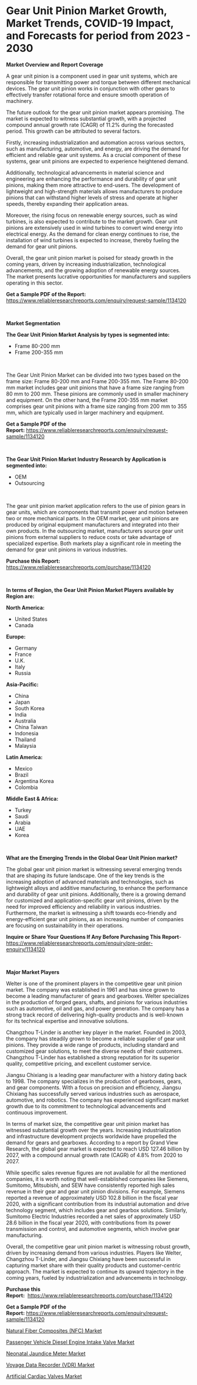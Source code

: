 <p><h1>Gear Unit Pinion Market Growth, Market Trends, COVID-19 Impact, and Forecasts for period from 2023 - 2030</h1></p><p><strong>Market Overview and Report Coverage</strong></p>
<p><p>A gear unit pinion is a component used in gear unit systems, which are responsible for transmitting power and torque between different mechanical devices. The gear unit pinion works in conjunction with other gears to effectively transfer rotational force and ensure smooth operation of machinery.</p><p>The future outlook for the gear unit pinion market appears promising. The market is expected to witness substantial growth, with a projected compound annual growth rate (CAGR) of 11.2% during the forecasted period. This growth can be attributed to several factors.</p><p>Firstly, increasing industrialization and automation across various sectors, such as manufacturing, automotive, and energy, are driving the demand for efficient and reliable gear unit systems. As a crucial component of these systems, gear unit pinions are expected to experience heightened demand.</p><p>Additionally, technological advancements in material science and engineering are enhancing the performance and durability of gear unit pinions, making them more attractive to end-users. The development of lightweight and high-strength materials allows manufacturers to produce pinions that can withstand higher levels of stress and operate at higher speeds, thereby expanding their application areas.</p><p>Moreover, the rising focus on renewable energy sources, such as wind turbines, is also expected to contribute to the market growth. Gear unit pinions are extensively used in wind turbines to convert wind energy into electrical energy. As the demand for clean energy continues to rise, the installation of wind turbines is expected to increase, thereby fueling the demand for gear unit pinions.</p><p>Overall, the gear unit pinion market is poised for steady growth in the coming years, driven by increasing industrialization, technological advancements, and the growing adoption of renewable energy sources. The market presents lucrative opportunities for manufacturers and suppliers operating in this sector.</p></p>
<p><strong>Get a Sample PDF of the Report:</strong> <a href="https://www.reliableresearchreports.com/enquiry/request-sample/1134120">https://www.reliableresearchreports.com/enquiry/request-sample/1134120</a></p>
<p>&nbsp;</p>
<p><strong>Market Segmentation</strong></p>
<p><strong>The Gear Unit Pinion Market Analysis by types is segmented into:</strong></p>
<p><ul><li>Frame 80-200 mm</li><li>Frame 200-355 mm</li></ul></p>
<p>&nbsp;</p>
<p><p>The Gear Unit Pinion Market can be divided into two types based on the frame size: Frame 80-200 mm and Frame 200-355 mm. The Frame 80-200 mm market includes gear unit pinions that have a frame size ranging from 80 mm to 200 mm. These pinions are commonly used in smaller machinery and equipment. On the other hand, the Frame 200-355 mm market comprises gear unit pinions with a frame size ranging from 200 mm to 355 mm, which are typically used in larger machinery and equipment.</p></p>
<p><strong>Get a Sample PDF of the Report:</strong>&nbsp;<a href="https://www.reliableresearchreports.com/enquiry/request-sample/1134120">https://www.reliableresearchreports.com/enquiry/request-sample/1134120</a></p>
<p>&nbsp;</p>
<p><strong>The Gear Unit Pinion Market Industry Research by Application is segmented into:</strong></p>
<p><ul><li>OEM</li><li>Outsourcing</li></ul></p>
<p>&nbsp;</p>
<p><p>The gear unit pinion market application refers to the use of pinion gears in gear units, which are components that transmit power and motion between two or more mechanical parts. In the OEM market, gear unit pinions are produced by original equipment manufacturers and integrated into their own products. In the outsourcing market, manufacturers source gear unit pinions from external suppliers to reduce costs or take advantage of specialized expertise. Both markets play a significant role in meeting the demand for gear unit pinions in various industries.</p></p>
<p><strong>Purchase this Report:</strong>&nbsp; <a href="https://www.reliableresearchreports.com/purchase/1134120">https://www.reliableresearchreports.com/purchase/1134120</a></p>
<p>&nbsp;</p>
<p><strong>In terms of Region, the Gear Unit Pinion Market Players available by Region are:</strong></p>
<p>
    <p> <strong> North America: </strong>
        <ul>
            <li>United States</li>
            <li>Canada</li>
        </ul>
        </p> 
    <p> <strong> Europe: </strong>
        <ul>
            <li>Germany</li>
            <li>France</li>
            <li>U.K.</li>
            <li>Italy</li>
            <li>Russia</li>
        </ul>
        </p> 
    <p> <strong> Asia-Pacific: </strong>
        <ul>
            <li>China</li>
            <li>Japan</li>
            <li>South Korea</li>
            <li>India</li>
            <li>Australia</li>
            <li>China Taiwan</li>
            <li>Indonesia</li>
            <li>Thailand</li>
            <li>Malaysia</li>
        </ul>
        </p> 
    <p> <strong> Latin America: </strong>
        <ul>
            <li>Mexico</li>
            <li>Brazil</li>
            <li>Argentina Korea</li>
            <li>Colombia</li>
        </ul>
        </p> 
    <p> <strong> Middle East & Africa: </strong>
        <ul>
            <li>Turkey</li>
            <li>Saudi</li>
            <li>Arabia</li>
            <li>UAE</li>
            <li>Korea</li>
        </ul>
    </p>
    </p>
<p>&nbsp;</p>
<p><strong>What are the Emerging Trends in the Global Gear Unit Pinion market?</strong></p>
<p><p>The global gear unit pinion market is witnessing several emerging trends that are shaping its future landscape. One of the key trends is the increasing adoption of advanced materials and technologies, such as lightweight alloys and additive manufacturing, to enhance the performance and durability of gear unit pinions. Additionally, there is a growing demand for customized and application-specific gear unit pinions, driven by the need for improved efficiency and reliability in various industries. Furthermore, the market is witnessing a shift towards eco-friendly and energy-efficient gear unit pinions, as an increasing number of companies are focusing on sustainability in their operations.</p></p>
<p><strong>Inquire or Share Your Questions If Any Before Purchasing This Report</strong>- <a href="https://www.reliableresearchreports.com/enquiry/pre-order-enquiry/1134120">https://www.reliableresearchreports.com/enquiry/pre-order-enquiry/1134120</a></p>
<p>&nbsp;</p>
<p><strong>Major Market Players</strong></p>
<p><p>Welter is one of the prominent players in the competitive gear unit pinion market. The company was established in 1961 and has since grown to become a leading manufacturer of gears and gearboxes. Welter specializes in the production of forged gears, shafts, and pinions for various industries such as automotive, oil and gas, and power generation. The company has a strong track record of delivering high-quality products and is well-known for its technical expertise and innovative solutions.</p><p>Changzhou T-Linder is another key player in the market. Founded in 2003, the company has steadily grown to become a reliable supplier of gear unit pinions. They provide a wide range of products, including standard and customized gear solutions, to meet the diverse needs of their customers. Changzhou T-Linder has established a strong reputation for its superior quality, competitive pricing, and excellent customer service.</p><p>Jiangsu Chixiang is a leading gear manufacturer with a history dating back to 1998. The company specializes in the production of gearboxes, gears, and gear components. With a focus on precision and efficiency, Jiangsu Chixiang has successfully served various industries such as aerospace, automotive, and robotics. The company has experienced significant market growth due to its commitment to technological advancements and continuous improvement.</p><p>In terms of market size, the competitive gear unit pinion market has witnessed substantial growth over the years. Increasing industrialization and infrastructure development projects worldwide have propelled the demand for gears and gearboxes. According to a report by Grand View Research, the global gear market is expected to reach USD 127.46 billion by 2027, with a compound annual growth rate (CAGR) of 4.8% from 2020 to 2027.</p><p>While specific sales revenue figures are not available for all the mentioned companies, it is worth noting that well-established companies like Siemens, Sumitomo, Mitsubishi, and SEW have consistently reported high sales revenue in their gear and gear unit pinion divisions. For example, Siemens reported a revenue of approximately USD 102.8 billion in the fiscal year 2020, with a significant contribution from its industrial automation and drive technology segment, which includes gear and gearbox solutions. Similarly, Sumitomo Electric Industries recorded a net sales of approximately USD 28.6 billion in the fiscal year 2020, with contributions from its power transmission and control, and automotive segments, which involve gear manufacturing.</p><p>Overall, the competitive gear unit pinion market is witnessing robust growth, driven by increasing demand from various industries. Players like Welter, Changzhou T-Linder, and Jiangsu Chixiang have been successful in capturing market share with their quality products and customer-centric approach. The market is expected to continue its upward trajectory in the coming years, fueled by industrialization and advancements in technology.</p></p>
<p><strong>Purchase this Report:</strong>&nbsp;&nbsp;<a href="https://www.reliableresearchreports.com/purchase/1134120">https://www.reliableresearchreports.com/purchase/1134120</a></p>
<p></p>
<p><strong>Get a Sample PDF of the Report:</strong>&nbsp;<a href="https://www.reliableresearchreports.com/enquiry/request-sample/1134120">https://www.reliableresearchreports.com/enquiry/request-sample/1134120</a></p>
<p><p><a href="https://medium.com/@edwinsporer/natural-fiber-composites-nfc-market-insights-into-market-cagr-market-trends-and-growth-fcfd785dc248">Natural Fiber Composites (NFC) Market</a></p><p><a href="https://github.com/vimar16th/Market-Research-Report-List-1/blob/main/passenger-vehicle-diesel-engine-intake-valve-market.md">Passenger Vehicle Diesel Engine Intake Valve Market</a></p><p><a href="https://www.linkedin.com/pulse/neonatal-jaundice-meter-market-share-amp-new-trends-pgrqe/">Neonatal Jaundice Meter Market</a></p><p><a href="https://medium.com/@isomjohnson/voyage-data-recorder-vdr-market-insight-market-trends-growth-forecasted-from-2023-to-2030-78e06b581bd2">Voyage Data Recorder (VDR) Market</a></p><p><a href="https://www.linkedin.com/pulse/artificial-cardiac-valves-market-challenges-opportunities-e8hee/">Artificial Cardiac Valves Market</a></p></p>